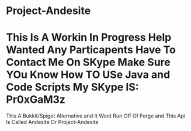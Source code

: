 Project-Andesite
================
This Is A Workin In Progress
Help Wanted Any Particapents Have To Contact Me On SKype Make Sure YOu Know How TO USe Java and Code Scripts My SKype IS: Pr0xGaM3z
================

This A Bukkit/Spigot Alternative and It Wont Run Off Of Forge and This Api Is Called Andesite Or Project-Andesite
